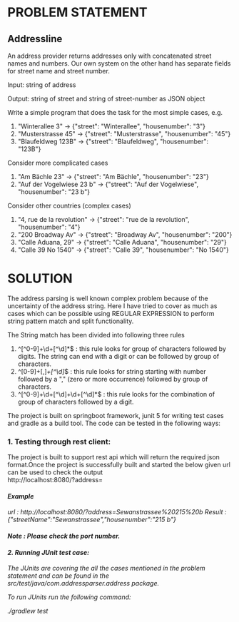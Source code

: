 # PROBLEM STATEMENT

## Addressline

An address provider returns addresses only with concatenated street names and numbers. Our own system on the other hand has separate fields for street name and street number.

Input: string of address

Output: string of street and string of street-number as JSON object

Write a simple program that does the task for the most simple cases, e.g.

1. "Winterallee 3" -> {"street": "Winterallee", "housenumber": "3"}
2. "Musterstrasse 45" -> {"street": "Musterstrasse", "housenumber": "45"}
3. "Blaufeldweg 123B" -> {"street": "Blaufeldweg", "housenumber": "123B"}

Consider more complicated cases

1. "Am Bächle 23" -> {"street": "Am Bächle", "housenumber": "23"}
2. "Auf der Vogelwiese 23 b" -> {"street": "Auf der Vogelwiese", "housenumber": "23 b"}

Consider other countries (complex cases)

1. "4, rue de la revolution" -> {"street": "rue de la revolution", "housenumber": "4"}
2. "200 Broadway Av" -> {"street": "Broadway Av", "housenumber": "200"}
3. "Calle Aduana, 29" -> {"street": "Calle Aduana", "housenumber": "29"}
4. "Calle 39 No 1540" -> {"street": "Calle 39", "housenumber": "No 1540"}


# SOLUTION

The address parsing is well known complex problem because of the uncertainty of the address string.
Here I have tried to cover as much as cases which can be possible using REGULAR EXPRESSION to perform string pattern match and split functionality.

The String match has been divided into following three rules

1. ^[^0-9]+\d+[^\d]*$ : this rule looks for group of characters followed by digits. The string can end with a digit or can be followed by group of characters.
2. ^[0-9]+[,]*+[^\d]*$ : this rule looks for string starting with number followed by a "," (zero or more occurrence) followed by group of characters.
3. ^[^0-9]+\d+[^\d]+\d+[^\d]*$ : this rule looks for the combination of group of characters followed by a digit.

The project is built on springboot framework, junit 5 for writing test cases and gradle as a build tool.
The code can be tested in the following ways:

### 1. Testing through rest client: 
The project is built to support rest api which will return the required json format.Once the project is successfully built and started the below given url can be used to check the output\
http://localhost:8080/?address=<Address to be tested can be given here>

#### Example
url : http://localhost:8080/?address=Sewanstrassee%20215%20b
Result : {"streetName":"Sewanstrassee","housenumber":"215 b"}

#### Note : Please check the port number.

#### 2. Running JUnit test case:
The JUnits are covering the all the cases mentioned in the problem statement and can be found in the src/test/java/com.addressparser.address package.

To run JUnits run the following command:

./gradlew test



